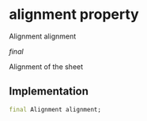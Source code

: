 


# alignment property







Alignment alignment
  
_<span class="feature">final</span>_



<p>Alignment of the sheet</p>



## Implementation

```dart
final Alignment alignment;
```







